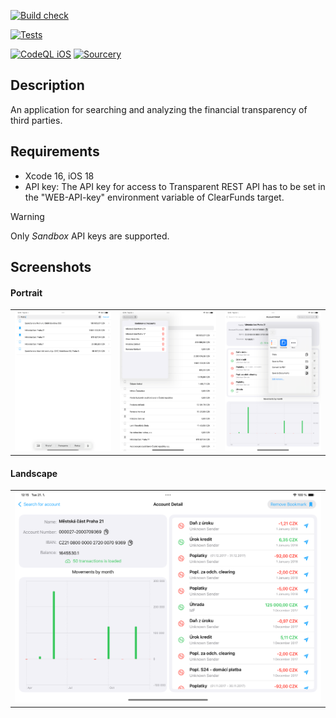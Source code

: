 [![Build check](https://github.com/uixbuilder/ClearFunds/actions/workflows/ios_release_build_check.yml/badge.svg)](https://github.com/uixbuilder/ClearFunds/actions/workflows/ios_release_build_check.yml)

[![Tests](https://github.com/uixbuilder/ClearFunds/actions/workflows/ios_ipad_tests.yml/badge.svg)](https://github.com/uixbuilder/ClearFunds/actions/workflows/ios_ipad_tests.yml)

[![CodeQL iOS](https://github.com/uixbuilder/ClearFunds/actions/workflows/codeql.yml/badge.svg)](https://github.com/uixbuilder/ClearFunds/actions/workflows/codeql.yml)
[![Sourcery](https://img.shields.io/badge/Sourcery-enabled-brightgreen)](https://sourcery.ai)

## Description
An application for searching and analyzing the financial transparency of third parties.

## Requirements
- Xcode 16, iOS 18
- API key: The API key for access to Transparent REST API has to be set in the "WEB-API-key" environment variable of ClearFunds target.
> [!WARNING]
> Only *Sandbox* API keys are supported.

## Screenshots
#### Portrait
|       |      |      |
| ----- | ---- | ---- |
| ![Account Searching](Screenshots/Search.png) | ![Bookmarks screen](Screenshots/Bookmarks.png) | ![Sharing Dialogue](Screenshots/Transaction_Sharing.png) |

#### Landscape
|       |
| ----- |
|![Account Details](Screenshots/Details_Landscape.png)|
